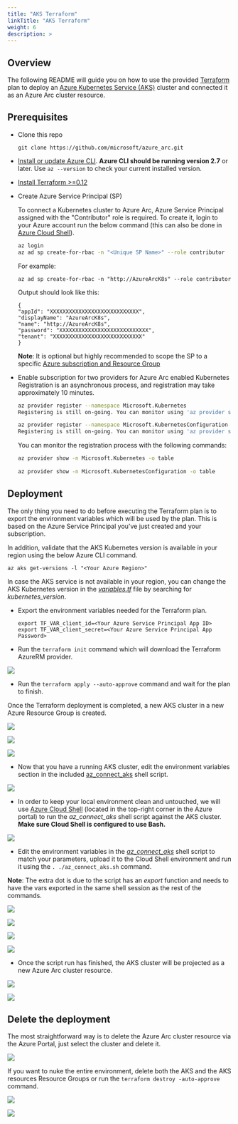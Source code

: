 ```yaml
---
title: "AKS Terraform"
linkTitle: "AKS Terraform"
weight: 6
description: >
---
```


## Overview

The following README will guide you on how to use the provided [Terraform](https://www.terraform.io/) plan to deploy an [Azure Kubernetes Service (AKS)](https://docs.microsoft.com/en-us/azure/aks/intro-kubernetes) cluster and connected it as an Azure Arc cluster resource.

## Prerequisites

* Clone this repo

    ```terminal
    git clone https://github.com/microsoft/azure_arc.git
    ```
    
* [Install or update Azure CLI](https://docs.microsoft.com/en-us/cli/azure/install-azure-cli?view=azure-cli-latest). **Azure CLI should be running version 2.7** or later. Use ```az --version``` to check your current installed version.

* [Install Terraform >=0.12](https://learn.hashicorp.com/terraform/getting-started/install.html)

* Create Azure Service Principal (SP)   

    To connect a Kubernetes cluster to Azure Arc, Azure Service Principal assigned with the "Contributor" role is required. To create it, login to your Azure account run the below command (this can also be done in [Azure Cloud Shell](https://shell.azure.com/)).

    ```bash
    az login
    az ad sp create-for-rbac -n "<Unique SP Name>" --role contributor
    ```

    For example:

    ```az ad sp create-for-rbac -n "http://AzureArcK8s" --role contributor```

    Output should look like this:

    ```
    {
    "appId": "XXXXXXXXXXXXXXXXXXXXXXXXXXXX",
    "displayName": "AzureArcK8s",
    "name": "http://AzureArcK8s",
    "password": "XXXXXXXXXXXXXXXXXXXXXXXXXXXX",
    "tenant": "XXXXXXXXXXXXXXXXXXXXXXXXXXXX"
    }
    ```
    
    **Note**: It is optional but highly recommended to scope the SP to a specific [Azure subscription and Resource Group](https://docs.microsoft.com/en-us/cli/azure/ad/sp?view=azure-cli-latest) 

* Enable subscription for two providers for Azure Arc enabled Kubernetes<br> 
  Registration is an asynchronous process, and registration may take approximately 10 minutes.
  ```bash
  az provider register --namespace Microsoft.Kubernetes
  Registering is still on-going. You can monitor using 'az provider show -n Microsoft.Kubernetes'

  az provider register --namespace Microsoft.KubernetesConfiguration
  Registering is still on-going. You can monitor using 'az provider show -n Microsoft.KubernetesConfiguration'
  ```
  You can monitor the registration process with the following commands:
  ```bash
  az provider show -n Microsoft.Kubernetes -o table
 
  az provider show -n Microsoft.KubernetesConfiguration -o table
  ```

## Deployment

The only thing you need to do before executing the Terraform plan is to export the environment variables which will be used by the plan. This is based on the Azure Service Principal you've just created and your subscription.  

In addition, validate that the AKS Kubernetes version is available in your region using the below Azure CLI command.

```az aks get-versions -l "<Your Azure Region>"```

In case the AKS service is not available in your region, you can change the AKS Kubernetes version in the [*variables.tf*](../aks/terraform/variables.tf) file by searching for *kubernetes_version*.

* Export the environment variables needed for the Terraform plan.

    ```export TF_VAR_client_id=<Your Azure Service Principal App ID>```   
    ```export TF_VAR_client_secret=<Your Azure Service Principal App Password>```

* Run the ```terraform init``` command which will download the Terraform AzureRM provider.

![](./01.png)

* Run the ```terraform apply --auto-approve``` command and wait for the plan to finish. 

Once the Terraform deployment is completed, a new AKS cluster in a new Azure Resource Group is created. 

![](./02.png)

![](./03.png)

![](./04.png)

* Now that you have a running AKS cluster, edit the environment variables section in the included [az_connect_aks](../aks/terraform/scripts/az_connect_aks.sh) shell script.

![](./05.png)

* In order to keep your local environment clean and untouched, we will use [Azure Cloud Shell](https://docs.microsoft.com/en-us/azure/cloud-shell/overview) (located in the top-right corner in the Azure portal) to run the *az_connect_aks* shell script against the AKS cluster. **Make sure Cloud Shell is configured to use Bash.** 

![](./06.png)

* Edit the environment variables in the [*az_connect_aks*](../aks/terraform/scripts/az_connect_aks.sh) shell script to match your parameters, upload it to the Cloud Shell environment and run it using the ```. ./az_connect_aks.sh``` command.

**Note**: The extra dot is due to the script has an *export* function and needs to have the vars exported in the same shell session as the rest of the commands. 

![](./07.png)

![](./08.png)

![](./09.png)

![](./10.png)

* Once the script run has finished, the AKS cluster will be projected as a new Azure Arc cluster resource.

![](./11.png)

![](./12.png)

## Delete the deployment

The most straightforward way is to delete the Azure Arc cluster resource via the Azure Portal, just select the cluster and delete it. 

![](./13.png)

If you want to nuke the entire environment, delete both the AKS and the AKS resources Resource Groups or run the ```terraform destroy -auto-approve``` command.

![](./14.png)

![](./15.png)
